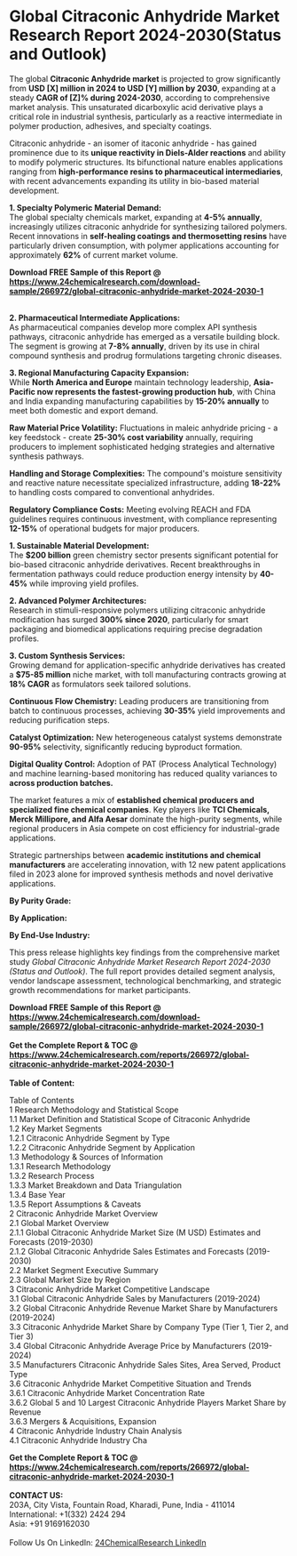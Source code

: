 <h1>Global Citraconic Anhydride Market Research Report 2024-2030(Status and Outlook)</h1><p>The global <strong>Citraconic Anhydride market</strong> is projected to grow significantly from <strong>USD [X] million in 2024 to USD [Y] million by 2030</strong>, expanding at a steady <strong>CAGR of [Z]% during 2024-2030</strong>, according to comprehensive market analysis. This unsaturated dicarboxylic acid derivative plays a critical role in industrial synthesis, particularly as a reactive intermediate in polymer production, adhesives, and specialty coatings.</p><p>Citraconic anhydride - an isomer of itaconic anhydride - has gained prominence due to its <strong>unique reactivity in Diels-Alder reactions</strong> and ability to modify polymeric structures. Its bifunctional nature enables applications ranging from <strong>high-performance resins to pharmaceutical intermediaries</strong>, with recent advancements expanding its utility in bio-based material development.</p><p><strong>1. Specialty Polymeric Material Demand:</strong><br>
The global specialty chemicals market, expanding at <strong>4-5% annually</strong>, increasingly utilizes citraconic anhydride for synthesizing tailored polymers. Recent innovations in <strong>self-healing coatings and thermosetting resins</strong> have particularly driven consumption, with polymer applications accounting for approximately <strong>62%</strong> of current market volume.</p><div><b>Download FREE Sample of this Report @ 
            <a href="https://www.24chemicalresearch.com/download-sample/266972/global-citraconic-anhydride-market-2024-2030-1">
            https://www.24chemicalresearch.com/download-sample/266972/global-citraconic-anhydride-market-2024-2030-1</a></b></div><br><p><strong>2. Pharmaceutical Intermediate Applications:</strong><br>
As pharmaceutical companies develop more complex API synthesis pathways, citraconic anhydride has emerged as a versatile building block. The segment is growing at <strong>7-8% annually</strong>, driven by its use in chiral compound synthesis and prodrug formulations targeting chronic diseases.</p><p><strong>3. Regional Manufacturing Capacity Expansion:</strong><br>
While <strong>North America and Europe</strong> maintain technology leadership, <strong>Asia-Pacific now represents the fastest-growing production hub</strong>, with China and India expanding manufacturing capabilities by <strong>15-20% annually</strong> to meet both domestic and export demand.</p><p><strong>Raw Material Price Volatility:</strong> Fluctuations in maleic anhydride pricing - a key feedstock - create <strong>25-30% cost variability</strong> annually, requiring producers to implement sophisticated hedging strategies and alternative synthesis pathways.</p><p><strong>Handling and Storage Complexities:</strong> The compound's moisture sensitivity and reactive nature necessitate specialized infrastructure, adding <strong>18-22%</strong> to handling costs compared to conventional anhydrides.</p><p><strong>Regulatory Compliance Costs:</strong> Meeting evolving REACH and FDA guidelines requires continuous investment, with compliance representing <strong>12-15%</strong> of operational budgets for major producers.</p><p><strong>1. Sustainable Material Development:</strong><br>
The <strong>$200 billion</strong> green chemistry sector presents significant potential for bio-based citraconic anhydride derivatives. Recent breakthroughs in fermentation pathways could reduce production energy intensity by <strong>40-45%</strong> while improving yield profiles.</p><p><strong>2. Advanced Polymer Architectures:</strong><br>
Research in stimuli-responsive polymers utilizing citraconic anhydride modification has surged <strong>300% since 2020</strong>, particularly for smart packaging and biomedical applications requiring precise degradation profiles.</p><p><strong>3. Custom Synthesis Services:</strong><br>
Growing demand for application-specific anhydride derivatives has created a <strong>$75-85 million</strong> niche market, with toll manufacturing contracts growing at <strong>18% CAGR</strong> as formulators seek tailored solutions.</p><p><strong>Continuous Flow Chemistry:</strong> Leading producers are transitioning from batch to continuous processes, achieving <strong>30-35%</strong> yield improvements and reducing purification steps.</p><p><strong>Catalyst Optimization:</strong> New heterogeneous catalyst systems demonstrate <strong>90-95%</strong> selectivity, significantly reducing byproduct formation.</p><p><strong>Digital Quality Control:</strong> Adoption of PAT (Process Analytical Technology) and machine learning-based monitoring has reduced quality variances to <strong> across production batches.</strong></p><p>The market features a mix of <strong>established chemical producers and specialized fine chemical companies</strong>. Key players like <strong>TCI Chemicals, Merck Millipore, and Alfa Aesar</strong> dominate the high-purity segments, while regional producers in Asia compete on cost efficiency for industrial-grade applications.</p><p>Strategic partnerships between <strong>academic institutions and chemical manufacturers</strong> are accelerating innovation, with 12 new patent applications filed in 2023 alone for improved synthesis methods and novel derivative applications.</p><p><strong>By Purity Grade:</strong></p><p><strong>By Application:</strong></p><p><strong>By End-Use Industry:</strong></p><p>This press release highlights key findings from the comprehensive market study <em>Global Citraconic Anhydride Market Research Report 2024-2030 (Status and Outlook)</em>. The full report provides detailed segment analysis, vendor landscape assessment, technological benchmarking, and strategic growth recommendations for market participants.</p><div><b>Download FREE Sample of this Report @ 
            <a href="https://www.24chemicalresearch.com/download-sample/266972/global-citraconic-anhydride-market-2024-2030-1">
            https://www.24chemicalresearch.com/download-sample/266972/global-citraconic-anhydride-market-2024-2030-1</a></b></div><br><div><b>Get the Complete Report & TOC @ 
            <a href="https://www.24chemicalresearch.com/reports/266972/global-citraconic-anhydride-market-2024-2030-1">
            https://www.24chemicalresearch.com/reports/266972/global-citraconic-anhydride-market-2024-2030-1</a></b></div><br>
            <b>Table of Content:</b><p>Table of Contents<br />
1 Research Methodology and Statistical Scope<br />
1.1 Market Definition and Statistical Scope of Citraconic Anhydride<br />
1.2 Key Market Segments<br />
1.2.1 Citraconic Anhydride Segment by Type<br />
1.2.2 Citraconic Anhydride Segment by Application<br />
1.3 Methodology & Sources of Information<br />
1.3.1 Research Methodology<br />
1.3.2 Research Process<br />
1.3.3 Market Breakdown and Data Triangulation<br />
1.3.4 Base Year<br />
1.3.5 Report Assumptions & Caveats<br />
2 Citraconic Anhydride Market Overview<br />
2.1 Global Market Overview<br />
2.1.1 Global Citraconic Anhydride Market Size (M USD) Estimates and Forecasts (2019-2030)<br />
2.1.2 Global Citraconic Anhydride Sales Estimates and Forecasts (2019-2030)<br />
2.2 Market Segment Executive Summary<br />
2.3 Global Market Size by Region<br />
3 Citraconic Anhydride Market Competitive Landscape<br />
3.1 Global Citraconic Anhydride Sales by Manufacturers (2019-2024)<br />
3.2 Global Citraconic Anhydride Revenue Market Share by Manufacturers (2019-2024)<br />
3.3 Citraconic Anhydride Market Share by Company Type (Tier 1, Tier 2, and Tier 3)<br />
3.4 Global Citraconic Anhydride Average Price by Manufacturers (2019-2024)<br />
3.5 Manufacturers Citraconic Anhydride Sales Sites, Area Served, Product Type<br />
3.6 Citraconic Anhydride Market Competitive Situation and Trends<br />
3.6.1 Citraconic Anhydride Market Concentration Rate<br />
3.6.2 Global 5 and 10 Largest Citraconic Anhydride Players Market Share by Revenue<br />
3.6.3 Mergers & Acquisitions, Expansion<br />
4 Citraconic Anhydride Industry Chain Analysis<br />
4.1 Citraconic Anhydride Industry Cha</p><div><b>Get the Complete Report & TOC @ 
            <a href="https://www.24chemicalresearch.com/reports/266972/global-citraconic-anhydride-market-2024-2030-1">
            https://www.24chemicalresearch.com/reports/266972/global-citraconic-anhydride-market-2024-2030-1</a></b></div><br><b>CONTACT US:</b><br>
            203A, City Vista, Fountain Road, Kharadi, Pune, India - 411014<br>
            International: +1(332) 2424 294<br>
            Asia: +91 9169162030 <br><br>
            Follow Us On LinkedIn: <a href="https://www.linkedin.com/company/24chemicalresearch/">24ChemicalResearch LinkedIn</a>